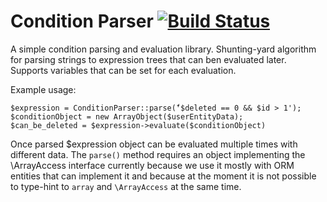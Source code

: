 # Condition Parser [![Build Status](https://travis-ci.org/movisio/condition-parser.svg?branch=master)](https://travis-ci.org/movisio/condition-parser)

A simple condition parsing and evaluation library. Shunting-yard algorithm for parsing strings to expression trees that can ben evaluated later. Supports variables that can be set for each evaluation.

Example usage:
```
$expression = ConditionParser::parse(̈́'$deleted == 0 && $id > 1');
$conditionObject = new ArrayObject($userEntityData);
$can_be_deleted = $expression->evaluate($conditionObject)
```
Once parsed $expression object can be evaluated multiple times with different data.
The `parse()` method requires an object implementing the \ArrayAccess interface currently because we use it mostly with ORM entities that can implement it and because at the moment it is not possible to type-hint to `array` and `\ArrayAccess` at the same time. 
